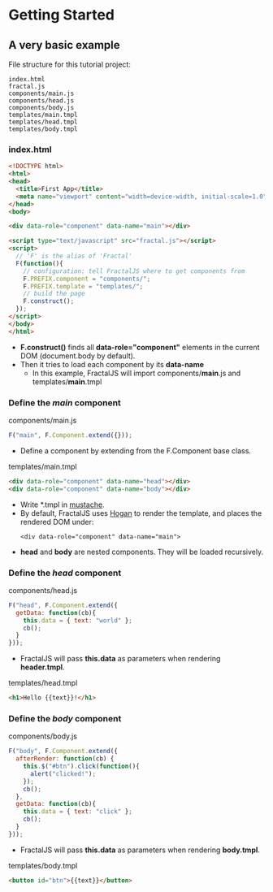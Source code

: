# Getting Started #

## A very basic example ##

File structure for this tutorial project:

```
index.html
fractal.js
components/main.js
components/head.js
components/body.js
templates/main.tmpl
templates/head.tmpl
templates/body.tmpl
```

### index.html ###

```html
<!DOCTYPE html>
<html>
<head>
  <title>First App</title>
  <meta name="viewport" content="width=device-width, initial-scale=1.0">
</head>
<body>

<div data-role="component" data-name="main"></div>

<script type="text/javascript" src="fractal.js"></script>
<script>
  // 'F' is the alias of 'Fractal'
  F(function(){
    // configuration: tell FractalJS where to get components from
    F.PREFIX.component = "components/";
    F.PREFIX.template = "templates/";
    // build the page
    F.construct();
  });
</script>
</body>
</html>
```

* **F.construct()** finds all **data-role="component"** elements in the current DOM (document.body by default).
* Then it tries to load each component by its **data-name**
  * In this example, FractalJS will import components/**main**.js and templates/**main**.tmpl

### Define the *main* component ###

components/main.js
```javascript
F("main", F.Component.extend({}));
```
* Define a component by extending from the F.Component base class.

templates/main.tmpl
```html
<div data-role="component" data-name="head"></div>
<div data-role="component" data-name="body"></div>
```
* Write *.tmpl in [mustache](http://mustache.github.io/).
* By default, FractalJS uses [Hogan](http://twitter.github.io/hogan.js/) to render the template, and places the rendered DOM under:
    ```
    <div data-role="component" data-name="main">
    ```
* **head** and **body** are nested components. They will be loaded recursively.


### Define the *head* component ###

components/head.js

```javascript
F("head", F.Component.extend({
  getData: function(cb){
    this.data = { text: "world" };
    cb();
  }
}));
```
* FractalJS will pass **this.data** as parameters when rendering **header.tmpl**.

templates/head.tmpl

```html
<h1>Hello {{text}}!</h1>
```

### Define the *body* component ###

components/body.js

```javascript
F("body", F.Component.extend({
  afterRender: function(cb) {
    this.$("#btn").click(function(){
      alert("clicked!");
    });
    cb();
  },
  getData: function(cb){
    this.data = { text: "click" };
    cb();
  }
}));
```
* FractalJS will pass **this.data** as parameters when rendering **body.tmpl**.

templates/body.tmpl

```html
<button id="btn">{{text}}</button>
```




